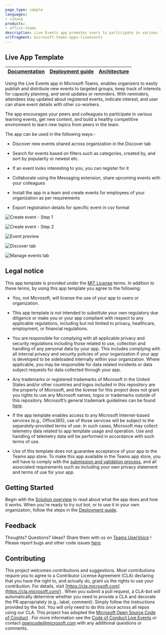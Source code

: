 ```yaml
---
page_type: sample
languages:
- csharp
products:
- office-teams
description: Live Events app promotes users to participate in various learning events, get new content, and build a healthy competitive environment to learn new topics from peers in the team.
urlFragment: microsoft-teams-apps-liveevents
---
```


## Live App Template

| [Documentation](https://github.com/OfficeDev/microsoft-teams-apps-employeetraining/wiki) | [Deployment guide](https://github.com/OfficeDev/microsoft-teams-apps-employeetraining/wiki/Deployment-Guide) | [Architecture](https://github.com/OfficeDev/microsoft-teams-apps-employeetraining/wiki/Solution-Overview) |
| ---- | ---- | ---- |

Using the Live Events app in Microsoft Teams, enables organizers to easily publish and distribute new events to targeted groups, keep track of interests for capacity planning, and send updates or reminders. With reminders, attendees stay updated about registered events, indicate interest, and user can share event details with other co-workers.

The app encourages your peers and colleagues to participate in various learning events, get new content, and build a healthy competitive environment to learn new topics from peers in the team.

  

The app can be used in the following ways:-

- Discover new events shared across organization in the Discover tab

- Search for events based on filters such as categories, created by, and sort by popularity or newest etc.

- If an event looks interesting to you, you can register for it

- Collaborate using the Messaging extension, share upcoming events with your colleagues

- Install the app in a team and create events for employees of your organization as per requirements

- Export registration details for specific event in csv format

![Create event - Step 1](https://github.com/OfficeDev/microsoft-teams-apps-employeetraining/wiki/Images/CreateEventStep1.png)

![Create event - Step 2](https://github.com/OfficeDev/microsoft-teams-apps-employeetraining/wiki/Images/CreateEventStep2.png)

![Event preview](https://github.com/OfficeDev/microsoft-teams-apps-employeetraining/wiki/Images/EventPreview.png)

![Discover tab](https://github.com/OfficeDev/microsoft-teams-apps-employeetraining/wiki/Images/DiscoverTab.png)

![Manage events tab](https://github.com/OfficeDev/microsoft-teams-apps-employeetraining/wiki/Images/ManageEventsTab.png)

## **Legal notice**
This app template is provided under the [MIT License](https://github.com/OfficeDev/microsoft-teams-apps-employeetraining/blob/master/LICENSE) terms. In addition to these terms, by using this app template you agree to the following:

- You, not Microsoft, will license the use of your app to users or organization. 

- This app template is not intended to substitute your own regulatory due diligence or make you or your app compliant with respect to any applicable regulations, including but not limited to privacy, healthcare, employment, or financial regulations.

- You are responsible for complying with all applicable privacy and security regulations including those related to use, collection and handling of any personal data by your app. This includes complying with all internal privacy and security policies of your organization if your app is developed to be sideloaded internally within your organization. Where applicable, you may be responsible for data related incidents or data subject requests for data collected through your app.

- Any trademarks or registered trademarks of Microsoft in the United States and/or other countries and logos included in this repository are the property of Microsoft, and the license for this project does not grant you rights to use any Microsoft names, logos or trademarks outside of this repository. Microsoft’s general trademark guidelines can be found [here](https://www.microsoft.com/en-us/legal/intellectualproperty/trademarks/usage/general.aspx).

- If the app template enables access to any Microsoft Internet-based services (e.g., Office365), use of those services will be subject to the separately-provided terms of use. In such cases, Microsoft may collect telemetry data related to app template usage and operation. Use and handling of telemetry data will be performed in accordance with such terms of use.

- Use of this template does not guarantee acceptance of your app to the Teams app store. To make this app available in the Teams app store, you will have to comply with the [submission and validation process](https://docs.microsoft.com/en-us/microsoftteams/platform/concepts/deploy-and-publish/appsource/publish), and all associated requirements such as including your own privacy statement and terms of use for your app.
## **Getting** **Started**
Begin with the [Solution overview](https://github.com/OfficeDev/microsoft-teams-apps-employeetraining/wiki/Solution-Overview) to read about what the app does and how it works.
When you're ready to try out bot, or to use it in your own organization, follow the steps in the [Deployment guide](https://github.com/OfficeDev/microsoft-teams-apps-employeetraining/wiki/Deployment-Guide).
## **Feedback**
Thoughts? Questions? Ideas? Share them with us on [Teams UserVoice](https://microsoftteams.uservoice.com/forums/555103-public) !
Please report bugs and other code issues [here](https://github.com/OfficeDev/microsoft-teams-apps-employeetraining/wiki/Deployment-Guide).
## **Contributing**
This project welcomes contributions and suggestions. Most contributions require you to agree to a Contributor License Agreement (CLA) declaring that you have the right to, and actually do, grant us the rights to use your contribution. For details, visit [https://cla.microsoft.com](https://cla.microsoft.com/) .
When you submit a pull request, a CLA-bot will automatically determine whether you need to provide a CLA and decorate the PR appropriately (e.g., label, comment). Simply follow the instructions provided by the bot. You will only need to do this once across all repos using our CLA.
This project has adopted the [Microsoft Open Source Code of Conduct](https://opensource.microsoft.com/codeofconduct/) . For more information see the [Code of Conduct Live Events]([https://opensource.microsoft.com/codeofconduct/employeetraining](https://opensource.microsoft.com/codeofconduct/employeetraining)) or contact [opencode@microsoft.com](mailto:opencode@microsoft.com) with any additional questions or comments.

